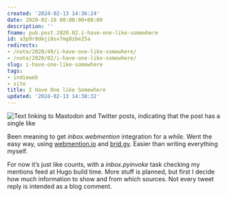 ```yaml
---
created: '2024-02-13 14:36:24'
date: 2020-02-18 00:00:00+00:00
description: ''
fname: pub.post.2020.02.i-have-one-like-somewhere
id: a3p9r8dmji8sv7mg8zbe25a
redirects:
- /note/2020/49/i-have-one-like-somewhere/
- /note/2020/02/i-have-one-like-somewhere/
slug: i-have-one-like-somewhere
tags:
- indieweb
- site
title: I Have One like Somewhere
updated: '2024-02-13 14:38:32'
---
```


![Text linking to Mastodon and Twitter posts, indicating that the post has a single like](assets/img/2020/cover-2020-02-18.png "as of build time, anyways")

Been meaning to get *inbox.webmention* integration for a *while*. Went the easy way, using [webmention.io](https://webmention.io) and [brid.gy](https://brid.gy). Easier than writing everything myself.

For now it’s just like counts, with a *inbox.pyinvoke* task checking my mentions feed at Hugo build time. More stuff is planned, but first I decide how much information to show and from which sources. Not every tweet reply is intended as a blog comment.